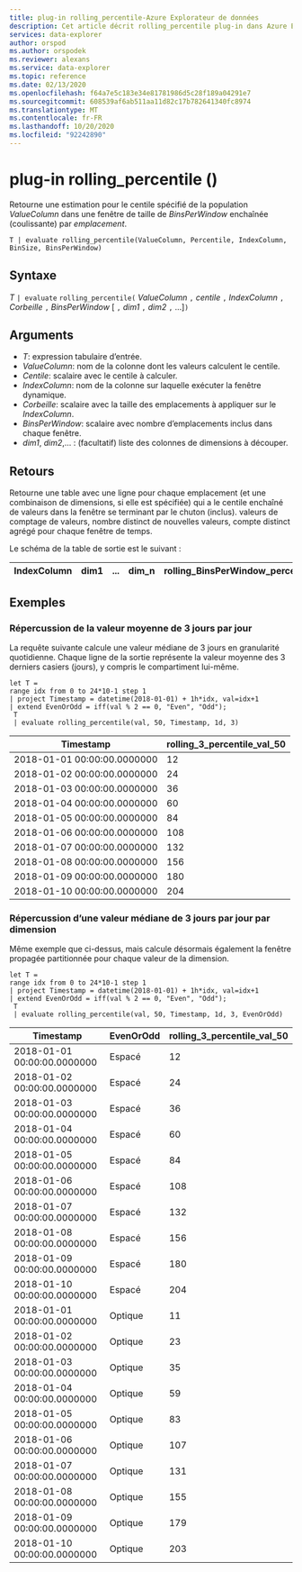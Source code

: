 ```yaml
---
title: plug-in rolling_percentile-Azure Explorateur de données
description: Cet article décrit rolling_percentile plug-in dans Azure Explorateur de données.
services: data-explorer
author: orspod
ms.author: orspodek
ms.reviewer: alexans
ms.service: data-explorer
ms.topic: reference
ms.date: 02/13/2020
ms.openlocfilehash: f64a7e5c183e34e81781986d5c28f189a04291e7
ms.sourcegitcommit: 608539af6ab511aa11d82c17b782641340fc8974
ms.translationtype: MT
ms.contentlocale: fr-FR
ms.lasthandoff: 10/20/2020
ms.locfileid: "92242890"
---
```

# <a name="rolling_percentile-plugin"></a>plug-in rolling_percentile ()

Retourne une estimation pour le centile spécifié de la population *ValueColumn* dans une fenêtre de taille de *BinsPerWindow* enchaînée (coulissante) par *emplacement*.

```kusto
T | evaluate rolling_percentile(ValueColumn, Percentile, IndexColumn, BinSize, BinsPerWindow)
```

## <a name="syntax"></a>Syntaxe

*T* `| evaluate` `rolling_percentile(` *ValueColumn* `,` *centile* `,` *IndexColumn* `,` *Corbeille* `,` *BinsPerWindow* [ `,` *dim1* `,` *dim2* `,` ...]`)`

## <a name="arguments"></a>Arguments

* *T*: expression tabulaire d’entrée.
* *ValueColumn*: nom de la colonne dont les valeurs calculent le centile. 
* *Centile*: scalaire avec le centile à calculer.
* *IndexColumn*: nom de la colonne sur laquelle exécuter la fenêtre dynamique.
* *Corbeille*: scalaire avec la taille des emplacements à appliquer sur le *IndexColumn*.
* *BinsPerWindow*: scalaire avec nombre d’emplacements inclus dans chaque fenêtre.
* *dim1*, *dim2*,... : (facultatif) liste des colonnes de dimensions à découper.

## <a name="returns"></a>Retours

Retourne une table avec une ligne pour chaque emplacement (et une combinaison de dimensions, si elle est spécifiée) qui a le centile enchaîné de valeurs dans la fenêtre se terminant par le chuton (inclus). valeurs de comptage de valeurs, nombre distinct de nouvelles valeurs, compte distinct agrégé pour chaque fenêtre de temps.

Le schéma de la table de sortie est le suivant :


|IndexColumn|dim1|...|dim_n|rolling_BinsPerWindow_percentile_ValueColumn_Pct
|---|---|---|---|---|


## <a name="examples"></a>Exemples

### <a name="rolling-3-day-median-value-per-day"></a>Répercussion de la valeur moyenne de 3 jours par jour 

La requête suivante calcule une valeur médiane de 3 jours en granularité quotidienne. Chaque ligne de la sortie représente la valeur moyenne des 3 derniers casiers (jours), y compris le compartiment lui-même.

<!-- csl: https://help.kusto.windows.net:443/Samples -->
```kusto
let T = 
range idx from 0 to 24*10-1 step 1
| project Timestamp = datetime(2018-01-01) + 1h*idx, val=idx+1
| extend EvenOrOdd = iff(val % 2 == 0, "Even", "Odd");
 T  
 | evaluate rolling_percentile(val, 50, Timestamp, 1d, 3)
```

|Timestamp|rolling_3_percentile_val_50|
|---|---|
|2018-01-01 00:00:00.0000000|   12|
|2018-01-02 00:00:00.0000000|   24|
|2018-01-03 00:00:00.0000000|   36|
|2018-01-04 00:00:00.0000000|   60|
|2018-01-05 00:00:00.0000000|   84|
|2018-01-06 00:00:00.0000000|   108|
|2018-01-07 00:00:00.0000000|   132|
|2018-01-08 00:00:00.0000000|   156|
|2018-01-09 00:00:00.0000000|   180|
|2018-01-10 00:00:00.0000000|   204|

### <a name="rolling-3-day-median-value-per-day-by-dimension"></a>Répercussion d’une valeur médiane de 3 jours par jour par dimension

Même exemple que ci-dessus, mais calcule désormais également la fenêtre propagée partitionnée pour chaque valeur de la dimension.

<!-- csl: https://help.kusto.windows.net:443/Samples -->
```kusto
let T = 
range idx from 0 to 24*10-1 step 1
| project Timestamp = datetime(2018-01-01) + 1h*idx, val=idx+1
| extend EvenOrOdd = iff(val % 2 == 0, "Even", "Odd");
 T  
 | evaluate rolling_percentile(val, 50, Timestamp, 1d, 3, EvenOrOdd)
```

|Timestamp| EvenOrOdd|  rolling_3_percentile_val_50|
|---|---|---|
|2018-01-01 00:00:00.0000000|   Espacé|   12|
|2018-01-02 00:00:00.0000000|   Espacé|   24|
|2018-01-03 00:00:00.0000000|   Espacé|   36|
|2018-01-04 00:00:00.0000000|   Espacé|   60|
|2018-01-05 00:00:00.0000000|   Espacé|   84|
|2018-01-06 00:00:00.0000000|   Espacé|   108|
|2018-01-07 00:00:00.0000000|   Espacé|   132|
|2018-01-08 00:00:00.0000000|   Espacé|   156|
|2018-01-09 00:00:00.0000000|   Espacé|   180|
|2018-01-10 00:00:00.0000000|   Espacé|   204|
|2018-01-01 00:00:00.0000000|   Optique|    11|
|2018-01-02 00:00:00.0000000|   Optique|    23|
|2018-01-03 00:00:00.0000000|   Optique|    35|
|2018-01-04 00:00:00.0000000|   Optique|    59|
|2018-01-05 00:00:00.0000000|   Optique|    83|
|2018-01-06 00:00:00.0000000|   Optique|    107|
|2018-01-07 00:00:00.0000000|   Optique|    131|
|2018-01-08 00:00:00.0000000|   Optique|    155|
|2018-01-09 00:00:00.0000000|   Optique|    179|
|2018-01-10 00:00:00.0000000|   Optique|    203|
